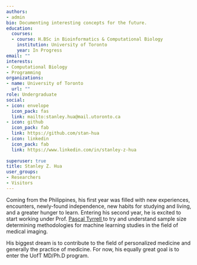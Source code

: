 ```yaml
---
authors:
- admin
bio: Documenting interesting concepts for the future.
education:
  courses:
  - course: H.BSc in Bioinformatics & Computational Biology
    institution: University of Toronto
    year: In Progress
email: ""
interests:
- Computational Biology
- Programming
organizations:
- name: University of Toronto
  url: ""
role: Undergraduate
social:
- icon: envelope
  icon_pack: fas
  link: mailto:stanley.hua@mail.utoronto.ca
- icon: github
  icon_pack: fab
  link: https://github.com/stan-hua
- icon: linkedin
  icon_pack: fab
  link: https://www.linkedin.com/in/stanley-z-hua
  
superuser: true
title: Stanley Z. Hua
user_groups:
- Researchers
- Visitors
---
```


Coming from the Philippines, his first year was filled with new experiences, encounters, newly-found independence, new habits for studying and living, and a greater hunger to learn. Entering his second year, he is excited to start working under Prof. <a href="http://www.tyrrell4innovation.ca"> Pascal Tyrrell </a> to try and understand sample size determining methodologies for machine learning studies in the field of medical imaging.

His biggest dream is to contribute to the field of personalized medicine and generally the practice of medicine. For now, his equally great goal is to enter the UofT MD/Ph.D program. 
